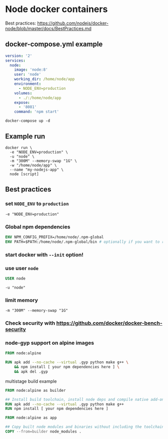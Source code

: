 # Node docker containers

Best practices:
https://github.com/nodejs/docker-node/blob/master/docs/BestPractices.md

## docker-compose.yml example

```yaml
version: '2'
services:
  node:
    image: 'node:8'
    user: 'node'
    working_dir: /home/node/app
    environment:
      - NODE_ENV=production
    volumes:
      - ./:/home/node/app
    expose:
      - '8081'
    command: 'npm start'
```

```
docker-compose up -d
```

## Example run

```
docker run \
  -e "NODE_ENV=production" \
  -u "node" \
  -m "300M" --memory-swap "1G" \
  -w "/home/node/app" \
  --name "my-nodejs-app" \
  node [script]
```

## Best practices

### set `NODE_ENV` to `production`

```
-e "NODE_ENV=production"
```

### Global npm dependencies

```Dockerfile
ENV NPM_CONFIG_PREFIX=/home/node/.npm-global
ENV PATH=$PATH:/home/node/.npm-global/bin # optionally if you want to run npm global bin without specifying path
```

### start docker with `--init` option!

### use user `node`

```Dockerfile
USER node
```

```
-u "node"
```

### limit memory

```
-m "300M" --memory-swap "1G"
```

### Check security with https://github.com/docker/docker-bench-security

### node-gyp support on alpine images

```Dockerfile
FROM node:alpine

RUN apk add --no-cache --virtual .gyp python make g++ \
    && npm install [ your npm dependencies here ] \
    && apk del .gyp
```

multistage build example

```Dockerfile
FROM node:alpine as builder

## Install build toolchain, install node deps and compile native add-ons
RUN apk add --no-cache --virtual .gyp python make g++
RUN npm install [ your npm dependencies here ]

FROM node:alpine as app

## Copy built node modules and binaries without including the toolchain
COPY --from=builder node_modules .
```
